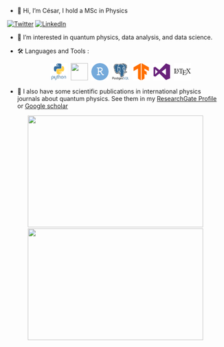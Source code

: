 - 👋 Hi, I’m César, I hold a MSc in Physics
<div>
  <span style="display: inline-block;">
    <a href="https://twitter.com/CsarMuroCabral" target="_blank">
      <img src="https://img.shields.io/badge/twitter-cesar-blue" alt="Twitter">
    </a>
  </span>
  <span style="display: inline-block;">
    <a href="https://www.linkedin.com/in/c%C3%A9sar-muro-cabral-8a8893183/" target="_blank">
      <img src="https://img.shields.io/badge/linkedin-cesar-blue" alt="LinkedIn">
    </a>
  </span>
</div>

- 👀 I’m interested in quantum physics, data analysis, and data science.

- :hammer_and_wrench: Languages and Tools :<div align="center">  <img src="https://raw.githubusercontent.com/devicons/devicon/master/icons/python/python-original-wordmark.svg" width="40" height="40" />&nbsp;  <img src="https://upload.wikimedia.org/wikipedia/commons/2/20/Mathematica_Logo.svg" width="40" height="40"/>&nbsp; <img src="https://raw.githubusercontent.com/devicons/devicon/master/icons/rstudio/rstudio-original.svg" width="40" height="40"/>&nbsp;  <img src="https://raw.githubusercontent.com/devicons/devicon/master/icons/postgresql/postgresql-original-wordmark.svg" width="40" height="40"/>&nbsp; <img src="https://raw.githubusercontent.com/devicons/devicon/master/icons/tensorflow/tensorflow-original.svg" width="40" height="40"/>&nbsp; <img src="https://raw.githubusercontent.com/devicons/devicon/master/icons/visualstudio/visualstudio-plain.svg" width="40" hegiht="40" />&nbsp; <img src="https://raw.githubusercontent.com/devicons/devicon/master/icons/latex/latex-original.svg" width="40" hegiht="40"/>  </div>


- 📝 I also have some scientific publications in international physics journals about quantum physics. See them in my [ResearchGate Profile](https://www.researchgate.net/profile/Cesar-Muro-Cabral) or [Google scholar](https://scholar.google.ca/citations?user=3J1KHmsAAAAJ&hl=es)

<div class="row">
  <div class="column" align="center">
    <img src="https://media.giphy.com/media/KJWezmvz7JY8Tyfq46/giphy.gif" height="260" style="width:90%">
    <img src="https://media.giphy.com/media/v1.Y2lkPTc5MGI3NjExNDYwYjNhNjAwMjc3MmE1MTFmMTI4ODhhZTZkNWM3OGE2NDlkZmFiNCZjdD1n/qz4H9opF8zBZrg4vHy/giphy.gif" height="260" style="width:90%">
  </div>
</div> 





<!---
cmuro27/cmuro27 is a ✨ special ✨ repository because its `README.md` (this file) appears on your GitHub profile.
You can click the Preview link to take a look at your changes.
--->
